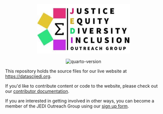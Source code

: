 <p align="center"><img src="./images/jedi-logo-wide.png" alt="jedi-logo-wide" width="300"/></p>

<p align="center"><img src="https://img.shields.io/badge/Quarto-v1.5.57-green" alt="quarto-version"/></p>

This repository holds the source files for our live website at https://datascijedi.org. 

If you'd like to contribute content or code to the website, please check out our [contributor documentation](https://github.com/datascijedi/website/blob/main/CONTRIBUTING.md). 

If you are interested in getting involved in other ways, you can become a member of the JEDI Outreach Group using our [sign up form](https://datascijedi.org/get-involved.html). 
